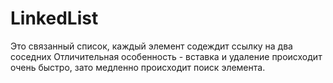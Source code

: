 # LinkedList

Это связанный список, каждый элемент содеждит ссылку на два соседних
Отличительная особенность - вставка и удаление происходит очень быстро, зато медленно происходит поиск элемента.